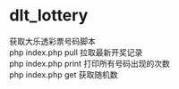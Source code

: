 # dlt_lottery
获取大乐透彩票号码脚本   
php index.php pull  拉取最新开奖记录   
php index.php print 打印所有号码出现的次数   
php index.php get   获取随机数    
